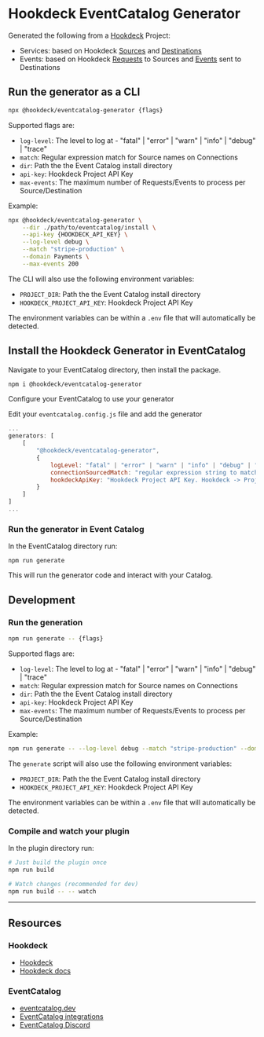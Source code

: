 # Hookdeck EventCatalog Generator

Generated the following from a [Hookdeck](https://hookdeck.com?ref=github-hookdeck-eventcatalog-generator) Project:

- Services: based on Hookdeck [Sources](https://hookdeck.com/docs/sources?ref=github-hookdeck-eventcatalog-generator) and [Destinations](https://hookdeck.com/docs/destinations?ref=github-hookdeck-eventcatalog-generator)
- Events: based on Hookdeck [Requests](https://hookdeck.com/docs/requests?ref=github-hookdeck-eventcatalog-generator) to Sources and [Events](https://hookdeck.com/docs/events?ref=github-hookdeck-eventcatalog-generator) sent to Destinations

## Run the generator as a CLI

```sh
npx @hookdeck/eventcatalog-generator {flags}
```

Supported flags are:

- `log-level`: The level to log at - "fatal" | "error" | "warn" | "info" | "debug" | "trace"
- `match`: Regular expression match for Source names on Connections
- `dir`: Path the the Event Catalog install directory
- `api-key`: Hookdeck Project API Key
- `max-events`: The maximum number of Requests/Events to process per Source/Destination

Example:

```sh
npx @hookdeck/eventcatalog-generator \
    --dir ./path/to/eventcatalog/install \
    --api-key {HOOKDECK_API_KEY} \
    --log-level debug \
    --match "stripe-production" \
    --domain Payments \
    --max-events 200
```

The CLI will also use the following environment variables:

- `PROJECT_DIR`: Path the the Event Catalog install directory
- `HOOKDECK_PROJECT_API_KEY`: Hookdeck Project API Key

The environment variables can be within a `.env` file that will automatically be detected.

## Install the Hookdeck Generator in EventCatalog

Navigate to your EventCatalog directory, then install the package.

```sh
npm i @hookdeck/eventcatalog-generator
```

Configure your EventCatalog to use your generator

Edit your `eventcatalog.config.js` file and add the generator

```js
...
generators: [
    [
        "@hookdeck/eventcatalog-generator",
        {
            logLevel: "fatal" | "error" | "warn" | "info" | "debug" | "trace",
            connectionSourcedMatch: "regular expression string to match source names",
            hookdeckApiKey: "Hookdeck Project API Key. Hookdeck -> Project -> Settings -> Secrets"
        }
    ]
]
...
```

### Run the generator in Event Catalog

In the EventCatalog directory run:

```
npm run generate
```

This will run the generator code and interact with your Catalog.

## Development

### Run the generation

```sh
npm run generate -- {flags}
```

Supported flags are:

- `log-level`: The level to log at - "fatal" | "error" | "warn" | "info" | "debug" | "trace"
- `match`: Regular expression match for Source names on Connections
- `dir`: Path the the Event Catalog install directory
- `api-key`: Hookdeck Project API Key
- `max-events`: The maximum number of Requests/Events to process per Source/Destination

Example:

```sh
npm run generate -- --log-level debug --match "stripe-production" --domain Payments
```

The `generate` script will also use the following environment variables:

- `PROJECT_DIR`: Path the the Event Catalog install directory
- `HOOKDECK_PROJECT_API_KEY`: Hookdeck Project API Key

The environment variables can be within a `.env` file that will automatically be detected.

### Compile and watch your plugin

In the plugin directory run:

```sh
# Just build the plugin once
npm run build

# Watch changes (recommended for dev)
npm run build -- -- watch
```

---

## Resources

### Hookdeck

- [Hookdeck](https://hookdeck.com?ref=github-hookdeck-eventcatalog-generator)
- [Hookdeck docs](https://hookdeck.com/docs?ref=github-hookdeck-eventcatalog-generator)

### EventCatalog

- [eventcatalog.dev](https://eventcatalog.dev)
- [EventCatalog integrations](https://www.eventcatalog.dev/integrations)
- [EventCatalog Discord](https://discord.gg/3rjaZMmrAm)
